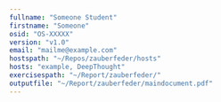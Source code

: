 ```yaml
---
fullname: "Someone Student"
firstname: "Someone"
osid: "OS-XXXXX"
version: "v1.0"
email: "mailme@example.com"
hostspath: "~/Repos/zauberfeder/hosts"
hosts: "example, DeepThought"
exercisespath: "~/Report/zauberfeder/"
outputfile: "~/Report/zauberfeder/maindocument.pdf"
---
```

